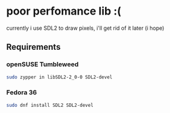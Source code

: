 # poor perfomance lib :(

currently i use SDL2 to draw pixels, i'll get rid of it later (i hope)

## Requirements

### openSUSE Tumbleweed 
```bash
sudo zypper in libSDL2-2_0-0 SDL2-devel
```

### Fedora 36
```bash
sudo dnf install SDL2 SDL2-devel 
```
